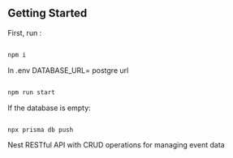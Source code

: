## Getting Started

First, run :

```bash

npm i

```

In .env DATABASE_URL= postgre url

```bash

npm run start

```

If the database is empty:

```bash

npx prisma db push

```

Nest RESTful API with CRUD operations for managing event data
